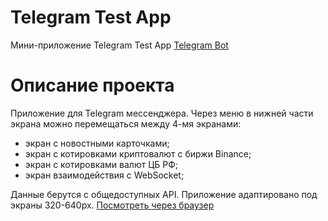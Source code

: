 # Telegram Test App

Мини-приложение Telegram Test App 
[Telegram Bot](https://t.me/MiniAppDnBot)

# Описание проекта

Приложение для Telegram мессенджера. Через меню в нижней части экрана можно перемещаться между 4-мя экранами:

- экран с новостными карточками;
- экран с котировками криптовалют с биржи Binance;
- экран с котировками валют ЦБ РФ;
- экран взаимодействия с WebSocket;

Данные берутся с общедоступных API. Приложение адаптировано под экраны 320-640px.
[Посмотреть через браузер](https://telegram-test-app.netlify.app)








